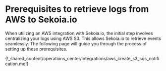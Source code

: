 # Prerequisites to retrieve logs from AWS to Sekoia.io

When utilizing an AWS integration with Sekoia.io, the initial step involves centralizing your logs using AWS S3. This allows Sekoia.io to retrieve events seamlessly. The following page will guide you through the process of setting up these prerequisites. 

{!_shared_content/operations_center/integrations/aws_create_s3_sqs_notification.md!}